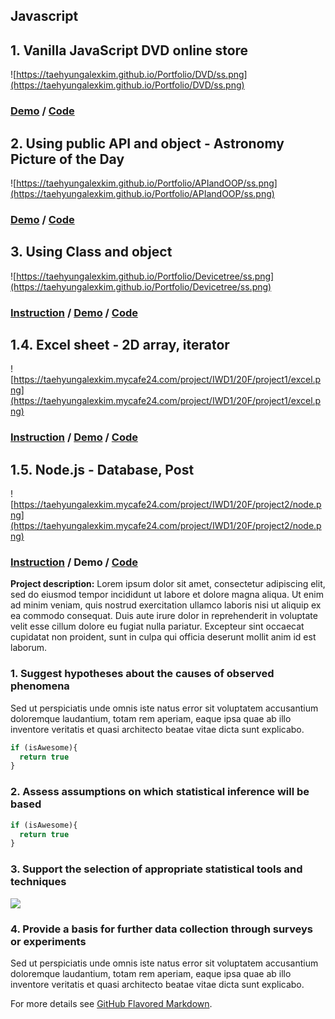 ## Javascript

## 1. Vanilla JavaScript DVD online store

![https://taehyungalexkim.github.io/Portfolio/DVD/ss.png](https://taehyungalexkim.github.io/Portfolio/DVD/ss.png)

### [Demo](https://taehyungalexkim.github.io/Portfolio/DVD/) / [Code](https://taehyungalexkim.github.io/Portfolio/DVD/Taehyung_Final%20Project.zip)

## 2. Using public API and object - Astronomy Picture of the Day

![https://taehyungalexkim.github.io/Portfolio/APIandOOP/ss.png](https://taehyungalexkim.github.io/Portfolio/APIandOOP/ss.png)

### [Demo](https://taehyungalexkim.github.io/Portfolio/APIandOOP/) / [Code](https://taehyungalexkim.github.io/Portfolio/APIandOOP/Taehyung_S20_Project_01.zip)

## 3. Using Class and object

![https://taehyungalexkim.github.io/Portfolio/Devicetree/ss.png](https://taehyungalexkim.github.io/Portfolio/Devicetree/ss.png)

### [Instruction](https://taehyungalexkim.github.io/Portfolio/Devicetree/Project2_Device_Tree_Summer_2020.pdf) / [Demo](https://taehyungalexkim.github.io/Portfolio/Devicetree/Taehyung_Project2.html) / [Code](https://taehyungalexkim.github.io/Portfolio/Devicetree/Project02.zip)

## 1.4. Excel sheet - 2D array, iterator
![https://taehyungalexkim.mycafe24.com/project/IWD1/20F/project1/excel.png](https://taehyungalexkim.mycafe24.com/project/IWD1/20F/project1/excel.png)

### [Instruction](https://taehyungalexkim.mycafe24.com/project/IWD1/20F/project1/INFO3144) / [Demo](https://taehyungalexkim.mycafe24.com/project/IWD1/20F/project1/) / [Code](https://taehyungalexkim.mycafe24.com/project/IWD1/20F/project1/Taehyung_Project1.zip)


## 1.5. Node.js - Database, Post
![https://taehyungalexkim.mycafe24.com/project/IWD1/20F/project2/node.png](https://taehyungalexkim.mycafe24.com/project/IWD1/20F/project2/node.png)

### [Instruction](https://taehyungalexkim.mycafe24.com/project/IWD1/20F/project2/INFO3144_Customers_Form_2020.pdf) / Demo / [Code](https://taehyungalexkim.mycafe24.com/project/IWD1/20F/project2/Taehyung_Project2.zip)


**Project description:** Lorem ipsum dolor sit amet, consectetur adipiscing elit, sed do eiusmod tempor incididunt ut labore et dolore magna aliqua. Ut enim ad minim veniam, quis nostrud exercitation ullamco laboris nisi ut aliquip ex ea commodo consequat. Duis aute irure dolor in reprehenderit in voluptate velit esse cillum dolore eu fugiat nulla pariatur. Excepteur sint occaecat cupidatat non proident, sunt in culpa qui officia deserunt mollit anim id est laborum.

### 1. Suggest hypotheses about the causes of observed phenomena

Sed ut perspiciatis unde omnis iste natus error sit voluptatem accusantium doloremque laudantium, totam rem aperiam, eaque ipsa quae ab illo inventore veritatis et quasi architecto beatae vitae dicta sunt explicabo. 

```javascript
if (isAwesome){
  return true
}
```

### 2. Assess assumptions on which statistical inference will be based

```javascript
if (isAwesome){
  return true
}
```

### 3. Support the selection of appropriate statistical tools and techniques

<img src="images/dummy_thumbnail.jpg?raw=true"/>

### 4. Provide a basis for further data collection through surveys or experiments

Sed ut perspiciatis unde omnis iste natus error sit voluptatem accusantium doloremque laudantium, totam rem aperiam, eaque ipsa quae ab illo inventore veritatis et quasi architecto beatae vitae dicta sunt explicabo. 

For more details see [GitHub Flavored Markdown](https://guides.github.com/features/mastering-markdown/).
